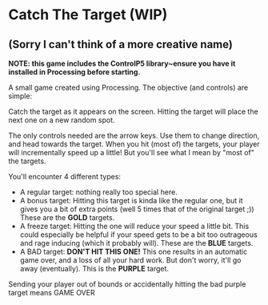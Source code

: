 <h1>Catch The Target (WIP)</h1>
<h2>(Sorry I can't think of a more creative name)</h2>

<strong>NOTE: this game includes the ControlP5 library~ensure you have it installed in Processing before starting.</strong>

<p>A small game created using Processing. The objective (and controls) are simple:</p>

<p>Catch the target as it appears on the screen. Hitting the target will place the next one on a new random spot.</p>

<p>The only controls needed are the arrow keys. Use them to change direction, and head towards the target. When you hit (most of) the targets, your player will incrementally speed up a little! But you'll see what I mean by "most of" the targets.</p>

<p>You'll encounter 4 different types:</p>
<ul>
    <li>A regular target: nothing really too special here.</li>
    <li>A bonus target: Hitting this target is kinda like the regular one, but it gives you a bit of extra points (well 5 times that of the original target ;)) These are the <strong>GOLD</strong> targets.</li>
    <li>A freeze target: Hitting the one will reduce your speed a little bit. This could especially be helpful if your speed gets to be a bit too outrageous and rage inducing (which it probably will). These are the <strong>BLUE</strong> targets.</li>
    <li>A BAD target: <strong>DON'T HIT THIS ONE!</strong> This one results in an automatic game over, and a loss of all your hard work. But don't worry, it'll go away (eventually). This is the <strong>PURPLE</strong> target.</li>
</ul>

<p>Sending your player out of bounds or accidentally hitting the bad purple target means GAME OVER</p>
